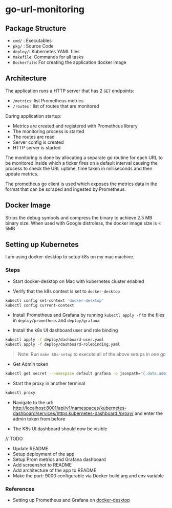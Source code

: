 # go-url-monitoring

## Package Structure

* `cmd/` : Executables
* `pkg/` : Source Code
* `deploy/`: Kubernetes YAML files
* `Makefile`: Commands for all tasks
* `Dockerfile`: For creating the application docker image

## Architecture

The application runs a HTTP server that has 2 `GET` endpoints:

* `/metrics`: list Prometheus metrics
* `/routes` : list of routes that are monitored

During application startup:

* Metrics are created and registered with Prometheus library
* The monitoring process is started
* The routes are read
* Server config is created
* HTTP server is started

The monitoring is done by allocating a separate go routine for each URL to be monitored inside which a ticker fires on a default interval causing the process to check the URL uptime, time taken in milliseconds and then update metrics.

The prometheus go client is used which exposes the metrics data in the format that can be scraped and ingested by Prometheus.

## Docker Image

Strips the debug symbols and compress the binary to achieve 2.5 MB binary size. When used with Google distroless, the docker image size is < 5MB

## Setting up Kubernetes

I am using docker-desktop to setup k8s on my mac machine.

### Steps

* Start docker-desktop on Mac with kubernetes cluster enabled

* Verify that the k8s context is set to `docker-desktop`

```bash
kubectl config set-context 'docker-desktop'
kubectl config current-context
```

* Install Prometheus and Grafana by running `kubectl apply -f` to the files in `deploy/prometheus` and `deploy/grafana`

* Install the k8s UI dashboard user and role binding

```bash
kubectl apply -f deploy/dashboard-user.yaml
kubectl apply -f deploy/dashboard-rolebinding.yaml
```

> Note: Run `make k8s-setup` to execute all of the above setups in one go

* Get Admin token

```bash
kubectl get secret --namespace default grafana -o jsonpath="{.data.admin-password}" | base64 --decode ; echo
```

* Start the proxy in another terminal

```bash
kubectl proxy
```

* Navigate to the url: <http://localhost:8001/api/v1/namespaces/kubernetes-dashboard/services/https:kubernetes-dashboard:/proxy/> and enter the admin token from before

* The K8s UI dashboard should now be visible

// TODO

* Update README
* Setup deployment of the app
* Setup Prom metrics and Grafana dashboard
* Add screenshot to README
* Add architecture of the app to README
* Make the port: 9000 configurable via Docker build arg and env variable

### References

* Setting up Prometheus and Grafana on [docker-desktop](https://github.com/scalastic/local-k8s-installation)
